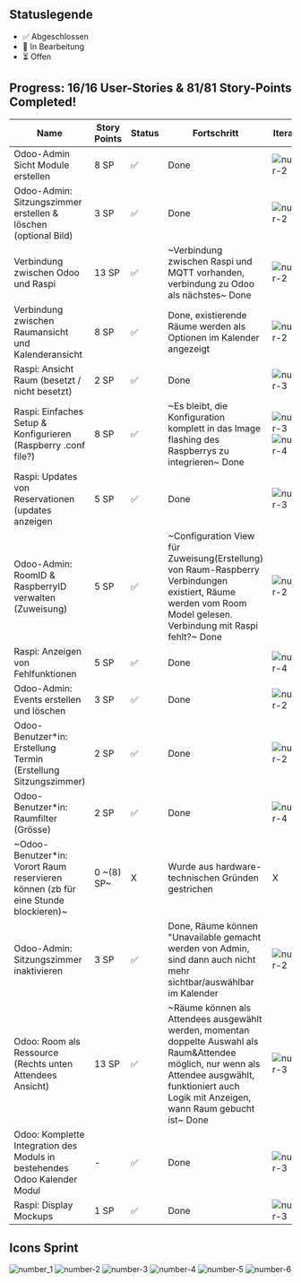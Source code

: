 ## Statuslegende
- ✅ Abgeschlossen
- 🔄 In Bearbeitung
- ⏳ Offen

## Progress: 16/16 User-Stories  &  81/81 Story-Points Completed!



| Name | Story Points | Status | Fortschritt | Iteration|
| - | - | - | - | - |
| Odoo-Admin Sicht Module erstellen | 8 SP | ✅ | Done | ![number-2](https://github.com/user-attachments/assets/68ccd9a0-3247-4551-859f-72538872b16e) |
| Odoo-Admin: Sitzungszimmer erstellen & löschen (optional Bild) |  3 SP | ✅ | Done | ![number-2](https://github.com/user-attachments/assets/68ccd9a0-3247-4551-859f-72538872b16e) |
| Verbindung zwischen Odoo und Raspi | 13 SP | ✅ | ~Verbindung zwischen Raspi und MQTT vorhanden, verbindung zu Odoo als nächstes~ Done | ![number-2](https://github.com/user-attachments/assets/68ccd9a0-3247-4551-859f-72538872b16e) |
| Verbindung zwischen Raumansicht und Kalenderansicht | 8 SP | ✅ | Done, existierende Räume werden als Optionen im Kalender angezeigt | ![number-2](https://github.com/user-attachments/assets/68ccd9a0-3247-4551-859f-72538872b16e) |
| Raspi: Ansicht Raum (besetzt / nicht besetzt) | 2 SP | ✅ | Done | ![number-3](https://github.com/user-attachments/assets/a2e7514a-eab8-4d23-9c87-cd58b247637b) |
| Raspi: Einfaches Setup & Konfigurieren (Raspberry .conf file?) | 8 SP | ✅ | ~Es bleibt, die Konfiguration komplett in das Image flashing des Raspberrys zu integrieren~ Done | ![number-3](https://github.com/user-attachments/assets/a2e7514a-eab8-4d23-9c87-cd58b247637b) ![number-4](https://github.com/user-attachments/assets/696ba4ec-7ae3-43aa-b56b-872d033213b4) |
| Raspi: Updates von Reservationen (updates anzeigen | 5 SP | ✅ | Done | ![number-3](https://github.com/user-attachments/assets/a2e7514a-eab8-4d23-9c87-cd58b247637b) |
| Odoo-Admin: RoomID & RaspberryID verwalten (Zuweisung) | 5 SP | ✅ | ~Configuration View für Zuweisung(Erstellung) von Raum-Raspberry Verbindungen existiert, Räume werden vom Room Model gelesen. Verbindung mit Raspi fehlt?~ Done | ![number-2](https://github.com/user-attachments/assets/68ccd9a0-3247-4551-859f-72538872b16e) |
| Raspi: Anzeigen von Fehlfunktionen | 5 SP | ✅ | Done | ![number-4](https://github.com/user-attachments/assets/696ba4ec-7ae3-43aa-b56b-872d033213b4) |
| Odoo-Admin: Events erstellen und löschen | 3 SP |	✅ | Done | ![number-2](https://github.com/user-attachments/assets/68ccd9a0-3247-4551-859f-72538872b16e) |
| Odoo-Benutzer*in: Erstellung Termin (Erstellung Sitzungszimmer) | 2 SP | ✅ | Done | ![number-2](https://github.com/user-attachments/assets/68ccd9a0-3247-4551-859f-72538872b16e) |
| Odoo-Benutzer*in: Raumfilter (Grösse) | 2 SP | ✅ | Done | ![number-4](https://github.com/user-attachments/assets/696ba4ec-7ae3-43aa-b56b-872d033213b4) |
| ~Odoo-Benutzer*in: Vorort Raum reservieren können (zb für eine Stunde blockieren)~ | 0 ~(8) SP~ | X | Wurde aus hardware-technischen Gründen gestrichen | X |
| Odoo-Admin: Sitzungszimmer inaktivieren | 3 SP | ✅ | Done, Räume können "Unavailable gemacht werden von Admin, sind dann auch nicht mehr sichtbar/auswählbar im Kalender | ![number-2](https://github.com/user-attachments/assets/68ccd9a0-3247-4551-859f-72538872b16e) |
|Odoo: Room als Ressource (Rechts unten Attendees Ansicht) | 13 SP | ✅ | ~Räume können als Attendees ausgewählt werden, momentan doppelte Auswahl als Raum&Attendee möglich, nur wenn als Attendee ausgwählt, funktioniert auch Logik mit Anzeigen, wann Raum gebucht ist~ Done | ![number-3](https://github.com/user-attachments/assets/a2e7514a-eab8-4d23-9c87-cd58b247637b) |
|Odoo: Komplette Integration des Moduls in bestehendes Odoo Kalender Modul | - | ✅ | Done | ![number-3](https://github.com/user-attachments/assets/a2e7514a-eab8-4d23-9c87-cd58b247637b) |
| Raspi: Display Mockups| 1 SP | ✅ | Done | ![number-3](https://github.com/user-attachments/assets/a2e7514a-eab8-4d23-9c87-cd58b247637b) |


## Icons Sprint
![number_1](https://github.com/user-attachments/assets/bbe38118-da83-4838-b7c0-5f99985cf19e)
![number-2](https://github.com/user-attachments/assets/68ccd9a0-3247-4551-859f-72538872b16e)
![number-3](https://github.com/user-attachments/assets/a2e7514a-eab8-4d23-9c87-cd58b247637b)
![number-4](https://github.com/user-attachments/assets/696ba4ec-7ae3-43aa-b56b-872d033213b4)
![number-5](https://github.com/user-attachments/assets/5291c3c6-1edf-4b7e-b917-f295ddcf9b6b)
![number-6](https://github.com/user-attachments/assets/14aaa3f9-8ea0-4603-a5e9-d4507dc9185c)
